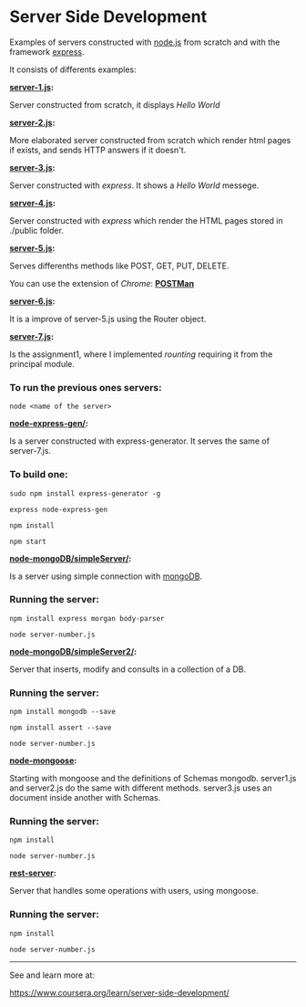 # Server Side Development

Examples of servers constructed with [node.js](www.nodejs.org) from scratch and with
the framework [express](http://expressjs.com/).

It consists of differents examples:

**[server-1.js](https://github.com/carolinajimenez26/Server-side-development/blob/master/server-1.js):**

Server constructed from scratch, it displays _Hello World_

**[server-2.js](https://github.com/carolinajimenez26/Server-side-development/blob/master/server-2.js):**

More elaborated server constructed from scratch which render html pages if exists, and
sends HTTP answers if it doesn't.

**[server-3.js](https://github.com/carolinajimenez26/Server-side-development/blob/master/server-3.js):**

Server constructed with _express_. It shows a _Hello World_ messege.

**[server-4.js](https://github.com/carolinajimenez26/Server-side-development/blob/master/server-4.js):**

Server constructed with _express_ which render the HTML pages stored in ./public
folder.

**[server-5.js](https://github.com/carolinajimenez26/Server-side-development/blob/master/server-5.js):**

Serves differenths methods like POST, GET, PUT, DELETE.

You can use the extension of _Chrome_: [__POSTMan__](https://chrome.google.com/webstore/detail/postman/fhbjgbiflinjbdggehcddcbncdddomop)

**[server-6.js](https://github.com/carolinajimenez26/Server-side-development/blob/master/server-6.js):**

It is a improve of server-5.js using the Router object.

**[server-7.js](https://github.com/carolinajimenez26/Server-side-development/blob/master/server-7.js):**

Is the assignment1, where I implemented _rounting_ requiring it from the principal module.

### To run the previous ones servers:

```
node <name of the server>
```

**[node-express-gen/](https://github.com/carolinajimenez26/Server-side-development/tree/master/node-express-gen):**

Is a server constructed with express-generator. It serves the same of server-7.js.

### To build one:

```
sudo npm install express-generator -g

express node-express-gen

npm install

npm start
```

**[node-mongoDB/simpleServer/](https://github.com/carolinajimenez26/Server-side-development/tree/master/node-mongoDB/simpleServer):**

  Is a server using simple connection with [mongoDB](https://www.mongodb.com/).

### Running the server:

```
npm install express morgan body-parser

node server-number.js
```

**[node-mongoDB/simpleServer2/](https://github.com/carolinajimenez26/Server-side-development/tree/master/node-mongoDB/simpleServer2):**

  Server that inserts, modify and consults in a collection of a DB.

### Running the server:

```
npm install mongodb --save

npm install assert --save

node server-number.js

```

**[node-mongoose](https://github.com/carolinajimenez26/Server-side-development/tree/master/node-mongoose):**

  Starting with mongoose and the definitions of Schemas mongodb.
  server1.js and server2.js do the same with different methods.
  server3.js uses an document inside another with Schemas.

### Running the server:

```
npm install

node server-number.js

```

**[rest-server](https://github.com/carolinajimenez26/Server-side-development/tree/master/rest-server):**

  Server that handles some operations with users, using mongoose.

### Running the server:

```
npm install

node server-number.js

```
______________________________________________________

See and learn more at:

https://www.coursera.org/learn/server-side-development/
